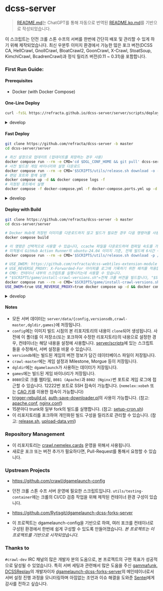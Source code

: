 # dcss-server

> [README.md](README.md)는 ChatGPT를 통해 자동으로 번역된 [README.ko.md](README.ko.md)를 기반으로 작성되었습니다.

이 스크립트는 던전 크롤 스톤 수프의 서버를 한번에 간단히 배포 및 관리할 수 있게 하기 위해 제작되었습니다. 최신 우분투 이미지 환경에서 가능한 많은 포크 버전(DCSS CA, HellCrawl, GnollCrawl, BloatCrawl2, GoonCrawl, X-Crawl, StoatSoup, KimchiCrawl, BcadrenCrawl)과 정식 릴리즈 버전(0.11 ~ 0.31)을 포함합니다.

### First Run Guide:
#### Prerequisites
* Docker (with Docker Compose)

#### One-Line Deploy
```bash
curl -fsSL https://refracta.github.io/dcss-server/server/scripts/deploy/stable.sh | sudo -E sh -
```
<details>
<summary>develop</summary>
 
```bash
curl -fsSL https://refracta.github.io/dcss-server/server/scripts/deploy/develop.sh | sudo -E sh -
```

</details>

#### Fast Deploy
```bash
git clone https://github.com/refracta/dcss-server -b master
cd dcss-server/server

# 최신 설정으로 업데이트 (업데이트를 희망하는 경우 사용)
docker compose run --rm -e CMD='cd $DGL_CONF_HOME && git pull' dcss-server
# 사전 빌드된 게임 바이너리와 설정 다운로드
docker compose run --rm -e CMD='$SCRIPTS/utils/release.sh download -o -p /data -n stable-game-data' dcss-server
# 랜덤 포트와 함께 실행
docker compose up -d && docker compose logs -f
# 지정된 포트에서 실행
docker compose -f docker-compose.yml -f docker-compose.ports.yml up -d && docker compose logs -f
```
<details>
<summary>develop</summary>
 
```bash
git clone https://github.com/refracta/dcss-server -b develop
cd dcss-server/server

docker compose run --rm -e CMD='cd $DGL_CONF_HOME && git pull' dcss-server
docker compose run --rm -e CMD='$SCRIPTS/utils/release.sh download -o -p /data -n game-data' dcss-server
docker compose up -d && docker compose logs -f
docker compose -f docker-compose.yml -f docker-compose.ports.yml up -d && docker compose logs -f
```

</details>

#### Deploy with Build
```bash
git clone https://github.com/refracta/dcss-server -b master
cd dcss-server/server

# Docker Hub에 저장된 이미지를 다운로드하지 않고 빌드가 필요한 경우 다음 명령어를 사용할 수 있습니다.
docker compose build

# 이 명령은 선택적으로 사용할 수 있습니다, ccache 파일을 다운로드하여 컴파일 속도를 가속할 수 있습니다. 
# 미적용시 GitHub Action Runner의 ubuntu-24.04 이미지 기준, 전체 빌드에 6시간 이상이 소요되며, 적용시 45분 정도로 가속됩니다.
docker compose run --rm -e CMD='$SCRIPTS/utils/release.sh download -p /data/ccache -n stable-ccache' dcss-server

# USE_DWEM: https://github.com/refracta/dcss-webtiles-extension-module 사용을 적용합니다.
# USE_REVERSE_PROXY: X-Forwarded-For 아이피를 로그에 기록하기 위한 패치를 적용합니다.
# CMD: 컨테이너 내부의 스크립트를 실행시키는데 사용할 수 있습니다.
# "$SCRIPTS/game/install-crawl-versions.sh"=전체 크롤 버전을 빌드합니다, "$SCRIPTS/game/install-trunk.sh"= 트렁크 버전만 빌드합니다, ""=빌드 없이 바로 서버를 실행합니다. (기존에 빌드된 데이터가 존재 시)
docker compose run --rm -e CMD='$SCRIPTS/game/install-crawl-versions.sh' dcss-server
USE_DWEM=true USE_REVERSE_PROXY=true docker compose up -d && docker compose logs -f
```

<details>
<summary>develop</summary>
 
```bash
git clone https://github.com/refracta/dcss-server -b develop
cd dcss-server/server

docker compose build
docker compose run --rm -e CMD='$SCRIPTS/utils/release.sh download -p /data/ccache -n ccache' dcss-server
docker compose run --rm -e CMD='$SCRIPTS/game/install-crawl-versions.sh' dcss-server
USE_DWEM=true USE_REVERSE_PROXY=true docker compose up -d && docker compose logs -f
```

</details>

#### Notes
 - 모든 서버 데이터는 `server/data/{config,versionsdb,crawl-master,dgldir,games}`에 저장됩니다.
 - `config`에는 이미지 빌드 시점의 본 리포지토리의 내용이 `clone`되어 생성됩니다. 사전에 이 폴더를 이 저장소(또는 포크하여 수정한 리포지토리)의 내용으로 설정한 경우, 컨테이너는 해당 내용을 설정에 사용합니다. [server/scripts](server/scripts)에 있는 스크립트 들을 수정해서, 서버 설정을 바꿀 수 있습니다.
 - `versiondb`에는 빌드된 게임의 버전 정보가 담긴 데이터베이스 파일이 저장됩니다.
 - `crawl-master`에는 게임 설정과 Milestone, Morgue 등이 저장됩니다.
 - `dgldir`에는 `dgamelaunch`가 사용하는 데이터가 저장됩니다.
 - `games`에는 빌드된 게임 바이너리가 저장됩니다.
 - `8080`으로 크롤 웹타일, `8081 (Apache)`과 `8082 (Nginx)`번 포트로 게임 로그에 접근할 수 있습니다. 12222번 포트로 SSH 접속이 가능합니다. (`nemelex:xobeh` 또는 [CAO 키](https://crawl.develz.org/cao_key)를 이용한 접속이 가능합니다)
 - [trigger-rebuild.pl](utils/trigger-rebuild.pl), [auth-save-downloader.pl](utils/auth-save-downloader.pl)의 사용이 가능합니다. (참고: [apache.conf](server/scripts/web/conf/apache.conf), [nginx.conf](server/scripts/web/conf/nginx.conf))
 - 15분마다 trunk와 일부 fork의 빌드를 실행합니다. (참고: [setup-cron.sh](server/scripts/game/setup-cron.sh))
 - 이 리포지토리를 포크하여 개인화된 빌드 구성을 릴리즈로 관리할 수 있습니다. (참고: [release.sh](server/scripts/utils/release.sh), [upload-data.yml](.github/workflows/upload-data.yml))

### Repository Management
* 이 리포지토리는 [crawl.nemelex.cards](https://crawl.nemelex.cards) 운영을 위해서 사용됩니다.
* 새로운 포크 또는 버전 추가가 필요하다면, Pull-Request를 통해서 요청할 수 있습니다.

### Upstream Projects
* https://github.com/crawl/dgamelaunch-config
* 던전 크롤 스톤 수프 서버 운영에 필요한 스크립트입니다. `utils/testing-container`에는 크롤의 CI/CD 검증 작업을 위해 제작된 컨테이너 환경 구성이 있습니다.

* https://github.com/Rytisgit/dgamelaunch-dcss-forks-server
* 이 프로젝트는 dgamelaunch-config을 기반으로 하여, 여러 포크를 컨테이너로 구성된 환경에서 한번에 쉽게 구성할 수 있도록 만들어졌습니다. *본 프로젝트는 이 프로젝트를 기반으로 시작되었습니다.*

### Thanks to

`#crawl-dev` IRC 채널의 많은 개발자 분의 도움으로, 본 프로젝트의 구현 목표가 성공적으로 달성될 수 있었습니다. 
특히 서버 세팅과 관련해서 많은 도움을 주신 [gammafunk](https://github.com/gammafunk), [DCSSReplay](https://github.com/Rytisgit/dcssreplay)의 개발자이자 [dgamelaunch-dcss-forks-server](https://github.com/Rytisgit/dgamelaunch-dcss-forks-server)의 메인테이너로서
서버 설정 진행 과정을 모니터링하며 아낌없는 조언과 이슈 해결을 도와준 [Sentei](https://github.com/Rytisgit)에게 감사를 전하고 싶습니다.
